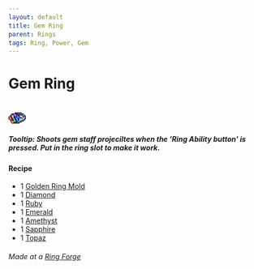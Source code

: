 ```yaml
---
layout: default
title: Gem Ring
parent: Rings
tags: Ring, Power, Gem
---
```


# Gem Ring
#
![Icon](https://raw.githubusercontent.com/RickLugtigheid/SupernovaMod/main/Items/Accessories/Rings/GemRing.png)

##### Tooltip: *Shoots gem staff projeciltes when the 'Ring Ability button' is pressed. Put in the ring slot to make it work.*

#### Recipe
- 1 [Golden Ring Mold](https://ricklugtigheid.github.io/SupernovaMod/docs/items/materials/golden_ring_mold)
- 1 [Diamond](https://terraria.fandom.com/wiki/Diamond)
- 1 [Ruby](https://terraria.fandom.com/wiki/Ruby)
- 1 [Emerald](https://terraria.fandom.com/wiki/Emerald)
- 1 [Amethyst](https://terraria.fandom.com/wiki/Amethyst)
- 1 [Sapphire](https://terraria.fandom.com/wiki/Sapphire)
- 1 [Topaz](https://terraria.fandom.com/wiki/Topaz)

###### Made at a [Ring Forge](https://ricklugtigheid.github.io/SupernovaMod/docs/items/tiles/ring_forge)